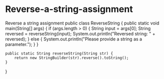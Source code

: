 # Reverse-a-string-assignment
Reverse a string assignment
public class ReverseString {
    public static void main(String[] args) {
        if (args.length > 0) {
            String input = args[0];
            String reversed = reverseString(input);
            System.out.println("Reversed string: " + reversed);
        } else {
            System.out.println("Please provide a string as a parameter.");
        }
    }
    
    public static String reverseString(String str) {
        return new StringBuilder(str).reverse().toString();
    }
}
